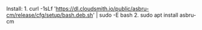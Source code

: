 Install:
    1. curl -1sLf 'https://dl.cloudsmith.io/public/asbru-cm/release/cfg/setup/bash.deb.sh' | sudo -E bash
    2. sudo apt install asbru-cm

